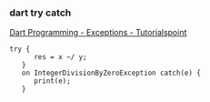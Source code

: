 ### dart try catch


[Dart Programming - Exceptions - Tutorialspoint](https://www.tutorialspoint.com/dart_programming/dart_programming_exceptions.htm "Dart Programming - Exceptions - Tutorialspoint")


 

```
try { 
      res = x ~/ y; 
   }  
   on IntegerDivisionByZeroException catch(e) { 
      print(e); 
   } 
```
